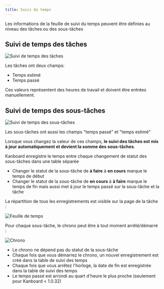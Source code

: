 ```yaml
---
title: Suivi du temps
---
```


Les informations de la feuille de suivi du temps peuvent être définies au niveau des tâches ou des sous-tâches

Suivi de temps des tâches
-------------------------

![Suivi de temps des tâches](/images/v1/fr/task-time-tracking.png)

Les tâches ont deux champs:

- Temps estimé
- Temps passé

Ces valeurs représentent des heures de travail et doivent être entrées manuellement.

Suivi de temps des sous-tâches
------------------------------

![Suivi de temps des sous-tâches](/images/v1/fr/subtask-time-tracking.png)

Les sous-tâches ont aussi les champs "temps passé" et "temps estimé"

Lorsque vous changez la valeur de ces champs, **le suivi des tâches est mis à jour automatiquement et devient la somme des sous-tâches**.

Kanboard enregistre le temps entre chaque changement de statut des sous-tâches dans une table séparée

- Changer le statut de la sous-tâche de **à faire** à **en cours** marque le temps de début
- Changer le statut de la sous-tâche de **en cours** à **à faire** marque le temps de fin mais aussi met à jour le temps passé sur la sous-tâche et la tâche

La répartition de tous les enregistrements est visible sur la page de la tâche :

![Feuille de temps](/images/v1/fr/task-timesheet.png)

Pour chaque sous-tâche, le chrono peut être à tout moment arrêté/démarré :

![Chrono](/images/v1/fr/subtask-timer.png)

- Le chrono ne dépend pas du statut de la sous-tâche
- Chaque fois que vous démarrez le chrono, un nouvel enregistrement est créé dans la table de suivi des temps
- Chaque fois que vous arrêtez l'horloge, la date de fin est enregistrée dans la table de suivi des temps
- Le temps passé est arrondi au quart d'heure le plus proche (seulement pour Kanboard < 1.0.32)

